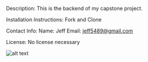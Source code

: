 Description:
    This is the backend of my capstone project.

Installation Instructions:
    Fork and Clone

Contact Info:
    Name: Jeff
    Email: jeff5489@gmail.com

License:
    No license necessary

![alt text](https://upload.wikimedia.org/wikipedia/commons/thumb/e/eb/Ash_Tree_-_geograph.org.uk_-_590710.jpg/220px-Ash_Tree_-_geograph.org.uk_-_590710.jpg)